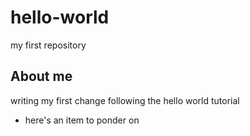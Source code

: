 # hello-world
my first repository
## About me
writing my first change following the hello world tutorial
* here's an item to ponder on
